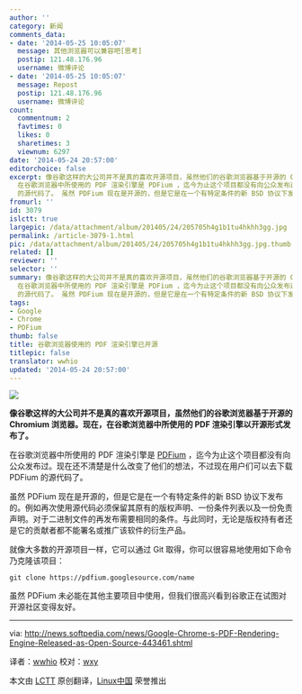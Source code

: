 ```yaml
---
author: ''
category: 新闻
comments_data:
- date: '2014-05-25 10:05:07'
  message: 其他浏览器可以兼容吧[思考]
  postip: 121.48.176.96
  username: 微博评论
- date: '2014-05-25 10:05:07'
  message: Repost
  postip: 121.48.176.96
  username: 微博评论
count:
  commentnum: 2
  favtimes: 0
  likes: 0
  sharetimes: 3
  viewnum: 6297
date: '2014-05-24 20:57:00'
editorchoice: false
excerpt: 像谷歌这样的大公司并不是真的喜欢开源项目，虽然他们的谷歌浏览器基于开源的 Chromium 浏览器。现在，在谷歌浏览器中所使用的 PDF 渲染引擎以开源形式发布了。
  在谷歌浏览器中所使用的 PDF 渲染引擎是 PDFium ，迄今为止这个项目都没有向公众发布过。现在还不清楚是什么改变了他们的想法，不过现在用户们可以去下载 PDFium
  的源代码了。 虽然 PDFium 现在是开源的，但是它是在一个有特定条件的新 BSD 协议下发布的。例如再次使用源代码必须保留其原有的版权声明、一份条件列表以及一份免责声明。对于二进制文件的再发布需要相同的条件。
fromurl: ''
id: 3079
islctt: true
largepic: /data/attachment/album/201405/24/205705h4g1b1tu4hkhh3gg.jpg
permalink: /article-3079-1.html
pic: /data/attachment/album/201405/24/205705h4g1b1tu4hkhh3gg.jpg.thumb.jpg
related: []
reviewer: ''
selector: ''
summary: 像谷歌这样的大公司并不是真的喜欢开源项目，虽然他们的谷歌浏览器基于开源的 Chromium 浏览器。现在，在谷歌浏览器中所使用的 PDF 渲染引擎以开源形式发布了。
  在谷歌浏览器中所使用的 PDF 渲染引擎是 PDFium ，迄今为止这个项目都没有向公众发布过。现在还不清楚是什么改变了他们的想法，不过现在用户们可以去下载 PDFium
  的源代码了。 虽然 PDFium 现在是开源的，但是它是在一个有特定条件的新 BSD 协议下发布的。例如再次使用源代码必须保留其原有的版权声明、一份条件列表以及一份免责声明。对于二进制文件的再发布需要相同的条件。
tags:
- Google
- Chrome
- PDFium
thumb: false
title: 谷歌浏览器使用的 PDF 渲染引擎已开源
titlepic: false
translator: wwhio
updated: '2014-05-24 20:57:00'
---
```


![](/data/attachment/album/201405/24/205705h4g1b1tu4hkhh3gg.jpg)


**像谷歌这样的大公司并不是真的喜欢开源项目，虽然他们的谷歌浏览器基于开源的 Chromium 浏览器。现在，在谷歌浏览器中所使用的 PDF 渲染引擎以开源形式发布了。**


在谷歌浏览器中所使用的 PDF 渲染引擎是 [PDFium](https://code.google.com/p/pdfium/) ，迄今为止这个项目都没有向公众发布过。现在还不清楚是什么改变了他们的想法，不过现在用户们可以去下载 PDFium 的源代码了。


虽然 PDFium 现在是开源的，但是它是在一个有特定条件的新 BSD 协议下发布的。例如再次使用源代码必须保留其原有的版权声明、一份条件列表以及一份免责声明。对于二进制文件的再发布需要相同的条件。与此同时，无论是版权持有者还是它的贡献者都不能署名或推广该软件的衍生产品。


就像大多数的开源项目一样，它可以通过 Git 取得，你可以很容易地使用如下命令乃克隆该项目：



```
git clone https://pdfium.googlesource.com/name

```

虽然 PDFium 未必能在其他主要项目中使用，但我们很高兴看到谷歌正在试图对开源社区变得友好。




---


via: <http://news.softpedia.com/news/Google-Chrome-s-PDF-Rendering-Engine-Released-as-Open-Source-443461.shtml>


译者：[wwhio](https://github.com/wwhio) 校对：[wxy](https://github.com/wxy)


本文由 [LCTT](https://github.com/LCTT/TranslateProject) 原创翻译，[Linux中国](http://linux.cn/) 荣誉推出